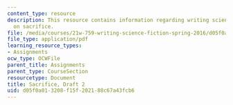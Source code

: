 ```yaml
---
content_type: resource
description: This resource contains information regarding writing science fiction
  on sacrifice.
file: /media/courses/21w-759-writing-science-fiction-spring-2016/d05f0a013208f15f202188c67a43fcb6_MIT21W_759S16_Sacrifice2.pdf
file_type: application/pdf
learning_resource_types:
- Assignments
ocw_type: OCWFile
parent_title: Assignments
parent_type: CourseSection
resourcetype: Document
title: Sacrifice, Draft 2
uid: d05f0a01-3208-f15f-2021-88c67a43fcb6
---
```

